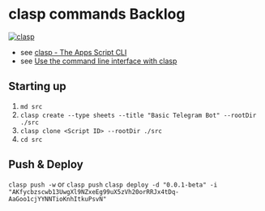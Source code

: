 # clasp commands Backlog

[![clasp](https://img.shields.io/badge/built%20with-clasp-4285f4.svg)](https://github.com/google/clasp)

- see [clasp - The Apps Script CLI](https://codelabs.developers.google.com/codelabs/clasp#0)
- see [Use the command line interface with clasp](https://developers.google.com/apps-script/guides/clasp)

## Starting up

1. `md src`
2. `clasp create --type sheets --title "Basic Telegram Bot" --rootDir ./src`
3. `clasp clone <Script ID> --rootDir ./src`
4. `cd src`

## Push & Deploy

`clasp push -w` or `clasp push`
`clasp deploy -d "0.0.1-beta" -i "AKfycbzscwb13UwgXl9NZxeEg99uX5zVh20orRRJx4tDq-AaGoo1cjYYNNTioKnhItkuPsvN"`
